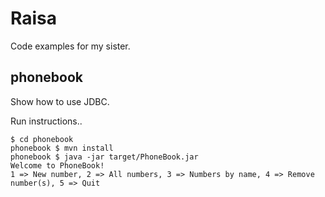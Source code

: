 # Raisa
Code examples for my sister.

## phonebook
Show how to use JDBC.


Run instructions..
```
$ cd phonebook
phonebook $ mvn install
phonebook $ java -jar target/PhoneBook.jar 
Welcome to PhoneBook!
1 => New number, 2 => All numbers, 3 => Numbers by name, 4 => Remove number(s), 5 => Quit
```

